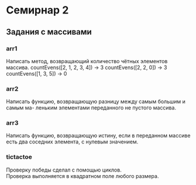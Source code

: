 # Семирнар 2

## Задания с массивами

### arr1

Написать метод, возвращающий количество чётных элементов массива. countEvens([2, 1, 2, 3, 4]) → 3 countEvens([2, 2, 0]) → 3 countEvens([1, 3, 5]) → 0 

### arr2

Написать функцию, возвращающую разницу между самым большим и самым ма- леньким элементами переданного не пустого массива. 

### arr3

Написать функцию, возвращающую истину, если в переданном массиве есть два соседних элемента, с нулевым значением.

### tictactoe

Проверку победы сделал с помощью циклов.  
Проверка выполняется в квадратном поле любого размера.